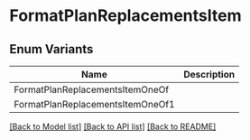 # FormatPlanReplacementsItem

## Enum Variants

| Name | Description |
|---- | -----|
| FormatPlanReplacementsItemOneOf |  |
| FormatPlanReplacementsItemOneOf1 |  |

[[Back to Model list]](../README.md#documentation-for-models) [[Back to API list]](../README.md#documentation-for-api-endpoints) [[Back to README]](../README.md)


